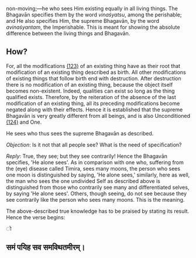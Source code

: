 non-moving;—he who sees Him existing equally in all living things. The Bhagavān specifies them by the word *vinaśyatsu*, among the perishable; and He also specifies Him, the supreme Bhagavān, by the word *avinaśyantam*, the Imperishable. This is meant for showing the absolute difference between the living things and Bhagavān.

## How?

For, all the modifications [\(123\)](#page--1-0) of an existing thing have as their root that modification of an existing thing described as birth. All other modifications of existing things that follow birth end with destruction. After destruction there is no modification of an existing thing, because the object itself becomes non-existent. Indeed, qualities can exist so long as the thing qualified exists. Therefore, by the reiteration of the absence of the last modification of an existing thing, all its preceding modifications become negated along with their effects. Hence it is established that the supreme Bhagavān is very greatly different from all beings, and is also Unconditioned [\(124\)](#page--1-1) and One.

He sees who thus sees the supreme Bhagavān as described.

*Objection*: Is it not that all people see? What is the need of specification?

*Reply*: True, they see; but they see contrarily! Hence the Bhagavān specifies, 'He alone sees'. As in comparison with one who, suffering from the (eye) disease called Timira, sees many moons, the person who sees one moon is distinguished by saying, 'He alone sees,' similarly, here as well, the man who sees the one undivided Self as described above is distinguished from those who contrarily see many and differentiated selves, by saying 'He alone sees'. Others, though seeing, do not see because they see contrarily like the person who sees many moons. This is the meaning.

The above-described true knowledge has to be praised by stating its result. Hence the verse begins:

ो

## समं पयिह सव समविथतमीरम्।
